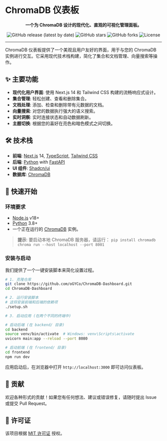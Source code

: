 # ChromaDB 仪表板

<p align="center">
  <strong>一个为 ChromaDB 设计的现代化、直观的可视化管理面板。</strong>
</p>

<p align="center">
  <img alt="GitHub release (latest by date)" src="https://img.shields.io/github/v/release/oGYCo/ChromaDB-Dashboard">
  <img alt="GitHub stars" src="https://img.shields.io/github/stars/oGYCo/ChromaDB-Dashboard?style=social">
  <img alt="GitHub forks" src="https://img.shields.io/github/forks/oGYCo/ChromaDB-Dashboard?style=social">
  <img alt="License" src="https://img.shields.io/github/license/oGYCo/ChromaDB-Dashboard">
</p>

---

ChromaDB 仪表板提供了一个美观且用户友好的界面，用于与您的 ChromaDB 实例进行交互。它采用现代技术栈构建，简化了集合和文档管理、向量搜索等操作。

## ✨ 主要功能

- **现代化用户界面**: 使用 Next.js 14 和 Tailwind CSS 构建的流畅响应式设计。
- **集合管理**: 轻松创建、查看和删除集合。
- **文档处理**: 添加、检查和删除带有元数据的文档。
- **向量搜索**: 对您的数据执行强大的语义搜索。
- **实时洞察**: 实时连接状态和自动数据刷新。
- **主题切换**: 根据您的喜好在亮色和暗色模式之间切换。

## 🛠️ 技术栈

- **前端**: [Next.js](https://nextjs.org/) 14, [TypeScript](https://www.typescriptlang.org/), [Tailwind CSS](https://tailwindcss.com/)
- **后端**: [Python](https://www.python.org/) with [FastAPI](https://fastapi.tiangolo.com/)
- **UI 组件**: [Shadcn/ui](https://ui.shadcn.com/)
- **数据库**: [ChromaDB](https://www.trychroma.com/)

## 🚀 快速开始

### 环境要求

- [Node.js](https://nodejs.org/en/) v18+
- [Python](https://www.python.org/) 3.8+
- 一个正在运行的 [ChromaDB](https://www.trychroma.com/) 实例。

> **提示**: 要启动本地 ChromaDB 服务器，请运行：
> `pip install chromadb`
> `chroma run --host localhost --port 8001`

### 安装与启动

我们提供了一个一键安装脚本来简化设置过程。

```bash
# 1. 克隆仓库
git clone https://github.com/oGYCo/ChromaDB-Dashboard.git
cd ChromaDB-Dashboard

# 2. 运行安装脚本
# 这将安装前端和后端的依赖项
./setup.sh

# 3. 启动应用 (在两个不同的终端中)

# 启动后端 (在 backend/ 目录)
cd backend
source venv/bin/activate  # Windows: venv\Scripts\activate
uvicorn main:app --reload --port 8080

# 启动前端 (在 frontend/ 目录)
cd frontend
npm run dev
```

应用启动后，在浏览器中打开 `http://localhost:3000` 即可访问仪表板。

## 🤝 贡献

欢迎各种形式的贡献！如果您有任何想法、建议或错误修复，请随时提出 Issue 或提交 Pull Request。

## 📄 许可证

该项目根据 [MIT 许可证](LICENSE) 授权。
